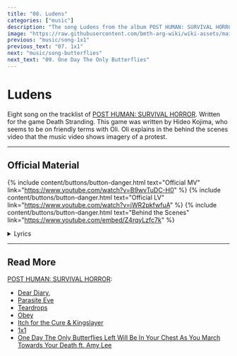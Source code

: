 ```yaml
---
title: "08. Ludens"
categories: ["music"]
description: "The song Ludens from the album POST HUMAN: SURVIVAL HORROR."
image: "https://raw.githubusercontent.com/bmth-arg-wiki/wiki-assets/main/music/ph1/album_cover_300.jpg"
previous: "music/song-1x1"
previous_text: "07. 1x1"
next: "music/song-butterflies"
next_text: "09. One Day The Only Butterflies"
---
```

# Ludens

Eight song on the tracklist of [POST HUMAN: SURVIVAL HORROR](ph-survival-horror). 
Written for the game Death Stranding. This game was written by Hideo Kojima, who seems to be on 
friendly terms with Oli. Oli explains in the behind the scenes video that the music video shows 
imagery of a protest.

***

## Official Material

{% include content/buttons/button-danger.html text="Official MV" link="https://www.youtube.com/watch?v=B9wvTuDC-H0" %}
{% include content/buttons/button-danger.html text="Official LV" link="https://www.youtube.com/watch?v=jWR2pkfwfuA" %}
{% include content/buttons/button-danger.html text="Behind the Scenes" link="https://www.youtube.com/embed/Z4rqyLzfc7k" %}

<details class="lyrics">
<summary>Lyrics</summary>
{{ "
> [Verse 1]
> Some resist the future, some refuse the past
> Either way, it's messed up if we can't unplug the fact
> That a world covered in cables was never wired to last
> So don't act so surprised when the program starts to crash
>
> [Pre-Chorus]
> (How do I) Form a connection when we can't even shake hands?
> You're like a phantom greeting me
> We plot in the shadows, hang out in the gallows
> Stuck in a loop for eternity
>
> [Chorus]
> Do you know why the flowers never bloom?
> Will you retry or let the pain resume?
> I need a new leader, we need a new Luden
> (A new Luden, new Luden, yeah)
> So come outside, it's time to see the tide
> It's out of sight, but never out of mind
> I need a new leader, we need a new Luden
>
> [Verse 2]
> Sticks and stones may break my bones but soon the sting will pass
> But names can dig so many graves, you won't know where to stand
> And I don't feel secure no more unless I'm being followed
> And the only way to hide myself is to give 'em one hell of a show
>
> [Pre-Chorus]
> (How do I) Form a connection when we can't even shake hands?
> You're like a phantom greeting me
> We plot in the shadows, hang out in the gallows
> Stuck in a loop for eternity
>
> [Chorus]
> Do you know why the flowers never bloom?
> Will you retry or let the pain resume?
> I need a new leader, we need a new Luden
> (A new Luden, new Luden, yeah)
> So come outside, it's time to see the tide
> It's out of sight, but never out of mind
> I need a new leader, we need a new Luden
> A new Luden, new Luden, yeah
> A new Luden, new Luden, yeah
> A new Luden, new Luden, yeah
> A new Luden, new Luden, yeah
> Yeah
>
> [Breakdown]
> Alright, you call this a connection?
> You call this a connection?
> You call this a connection? Okay
> You call this a connection?
> Oh, give me a break
> Oh, give me a break
> Oh, give me a break (Okay)
> Ugh, ooh
>
> [Chorus]
> Do you know why the flowers never bloom?
> Will you retry or let the pain resume?
> I need a new leader, we need a new Luden
> (A new Luden, new Luden, yeah)
> So come outside, it's time to see the tide
> It's out of sight, but never out of mind
> I need a new leader, we need a new Luden
> A new Luden, new Luden, yeah
> A new Luden, new Luden, yeah
> A new Luden, new Luden, yeah
> A new Luden, new Luden, yeah
>
> [Outro]
> Do you know why the flowers never bloom?
> Will you retry or let the pain resume?
> I need a new leader, we need a new Luden
> 
> Source: Genius.com
" | markdownify }}
</details>

***

## Read More

[POST HUMAN: SURVIVAL HORROR](ph-survival-horror):

- [Dear Diary,](song-dear-diary)
- [Parasite Eve](song-parasite-eve)
- [Teardrops](song-teardrops)
- [Obey](song-obey)
- [Itch for the Cure & Kingslayer](song-kingslayer-itch)
- [1x1](song-1x1)
- [One Day The Only Butterflies Left Will Be In Your Chest As You March Towards Your Death ft. Amy Lee](song-butterflies)